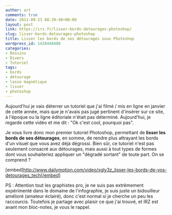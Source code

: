 ```yaml
---
author: art
comments: true
date: 2011-09-23 08:39:48+00:00
layout: post
link: https://irz.fr/lisser-bords-detourages-photoshop/
slug: lisser-bords-detourages-photoshop
title: Lisser les bords de ses détourages sous Photoshop
wordpress_id: 1438448408
categories:
- Dessins
- Divers
- Tutoriel
tags:
- bords
- détourage
- lasso magnétique
- lisser
- photoshop
---
```


Aujourd'hui je vais déterrer un tutoriel que j'ai filmé / mis en ligne en janvier de cette année, mais que je n'avais pas jugé pertinent d'insérer sur ce site, à l'époque ou la ligne éditoriale n'était pas déterminé. Aujourd'hui, je regarde cette vidéo et me dit : "Ok c'est cool, pourquoi pas".

Je vous livre donc mon premier tutoriel Photoshop, permettant de **lisser les bords de ses détourages**, en somme, de rendre plus attrayant les bords d'un visuel que vous avez déjà dégrossi. Bien sûr, ce tutoriel n'est pas seulement consacré aux détourages, mais aussi à tout types de formes dont vous souhaiteriez appliquer un "dégradé sortant" de toute part. On se comprend ?




[embed]http://www.dailymotion.com/video/xgly3z_lisser-les-bords-de-vos-detourages_tech[/embed]




PS : Attention tout les graphistes pro, je ne suis pas extrêmement expérimenté dans le domaine de l'infographie, je suis juste un bidouilleur amélioré (amateur éclairé), donc c'est normal si je cherche un peu les raccourcis. Toutefois je partage avec plaisir ce que j'ai trouvé, et IRZ est avant mon bloc-notes, je vous le rappel.
